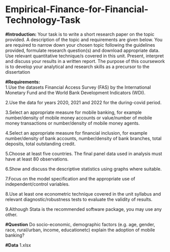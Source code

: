 # Empirical-Finance-for-Financial-Technology-Task

**#Introduction:** Your task is to write a short research paper on the topic provided. A description of the topic 
and requirements are given below. You are required to narrow down your chosen topic following the 
guidelines provided, formulate research question(s) and download appropriate data. Use relevant 
quantitative technique/s covered in this unit. Present, interpret and discuss your results in a written report. 
The purpose of this coursework is to develop your analytical and research skills as a precursor to the 
dissertation


**#Requirements:**  
1.Use the datasets Financial Access Survey (FAS) by the International Monetary Fund and the World Bank Development Indicators (WDI).  

2.Use the data for years 2020, 2021 and 2022 for the during-covid period. 

3.Select an appropriate measure for mobile banking, for example number/density of mobile money accounts or value/number of mobile money transactions or number/density of mobile money agents.  

4.Select an appropriate measure for financial inclusion, for example number/density of bank accounts, number/density of bank branches, total deposits, total outstanding credit. 

5.Choose at least five countries. The final panel data used in analysis must have at least 80 observations.  

6.Show and discuss the descriptive statistics using graphs where suitable. 

7.Focus on the model specification and the appropriate use of independent/control variables. 

8.Use at least one econometric technique covered in the unit syllabus and relevant diagnostic/robustness tests to evaluate the validity of results. 

9.Although Stata is the recommended software package, you may use any other.



**#Question**
Do socio-economic, demographic factors (e.g. age, gender, race, rural/urban, income, educationetc) explain the adoption of mobile banking?


**#Data**
1.xlsx
